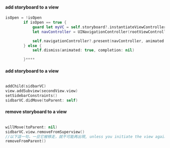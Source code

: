 #### add storyboard to a view 
```Swift
isOpen = !isOpen
        if isOpen == true {
            guard let myVC = self.storyboard?.instantiateViewController(withIdentifier: "SidebarVC") else { return }
            let navController = UINavigationController(rootViewController: myVC)

            self.navigationController?.present(navController, animated: true, completion: nil)
        } else {
            self.dismiss(animated: true, completion: nil)

        }****
```


#### add storyboard to a view 

```Swift
         
addChild(sidbarVC)
view.addSubview(secondView.view)
setSidebarConstraints()
sidbarVC.didMove(toParent: self)

```
#### remove storyboard to a view 

```Swift
         
willMove(toParent: nil)
sidbarVC.view.removeFromSuperview()
//以下這一句，一旦它被移走，就不可能再出現, unless you initiate the view again.
removeFromParent()
```
